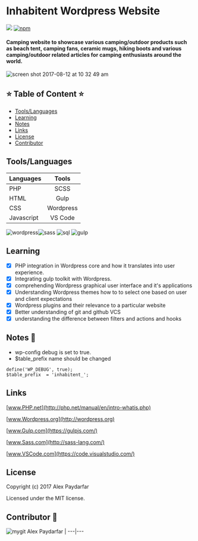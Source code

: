 
# Inhabitent Wordpress Website 

   [![](https://img.shields.io/codecov/c/github/alex-paydarfar/Inhabitent.svg)](https://github.com/Alex-Paydarfar/Inhabitent)
   [![npm](https://img.shields.io/npm/v/npm.svg)](https://github.com/Alex-Paydarfar/Inhabitent)



#### Camping website to showcase various camping/outdoor products such as beach tent, camping fans, ceramic mugs, hiking boots and various camping/outdoor related articles for camping enthusiasts around the world.

![screen shot 2017-08-12 at 10 32 49 am](https://user-images.githubusercontent.com/23155719/29242974-b638d75a-7f49-11e7-9b19-20e260c19493.png)


## ⭐️ Table of Content ⭐️

- [Tools/Languages](#tools-and-languagges-used)
- [Learning](#learning)
- [Notes](#notes)
- [Links](#links)
- [License](#license)
- [Contributor](#contributor)


## Tools/Languages

| Languages        | Tools          
| ------------- |:-------------:| 
| PHP      | SCSS | 
| HTML      | Gulp      |   
| CSS | Wordpress      |  
| Javascript   | VS Code |


![wordpress](https://user-images.githubusercontent.com/23155719/29244076-45b63dae-7f64-11e7-99bb-79dd2e218e94.png)![sass](https://user-images.githubusercontent.com/23155719/29244102-d6bea91c-7f64-11e7-968a-821cb88008e5.png) ![sql](https://user-images.githubusercontent.com/23155719/29246181-acba20a0-7fa6-11e7-8095-96d90a9d4647.png) ![gulp](https://user-images.githubusercontent.com/23155719/29246242-641c41b4-7fa8-11e7-8c2b-80827c091837.png)

## Learning

- [x] PHP integration in Wordpress core and how it translates into user experience.
- [x] Integrating gulp toolkit with Wordpress.
- [x] comprehending Wordpress graphical user interface and it's applications 
- [x] Understanding Wordpress themes how to to select one based on user and client expectations
- [x] Wordpress plugins and their relevance to a particular website
- [x] Better understanding of git and github VCS
- [x] understanding the difference between filters and actions and hooks

## Notes 📁

- wp-config debug is set to true.
- $table_prefix name should be changed
```note
define('WP_DEBUG', true);
$table_prefix  = 'inhabitent_';
```

## Links

[www.PHP.net](http://php.net/manual/en/intro-whatis.php)

[www.Wordpress.org](http://wordpress.org)

[www.Gulp.com](https://gulpjs.com/)

[www.Sass.com](http://sass-lang.com/)

[www.VSCode.com](https://code.visualstudio.com/)


[test]: http://google.com/ "Google"

## License

Copyright (c) 2017 Alex Paydarfar

Licensed under the MIT license.

## Contributor 👫

![mygit](https://user-images.githubusercontent.com/23155719/29243938-ca157672-7f60-11e7-8d5c-eeacda0e34d9.jpg)
Alex Paydarfar | 
---|---
